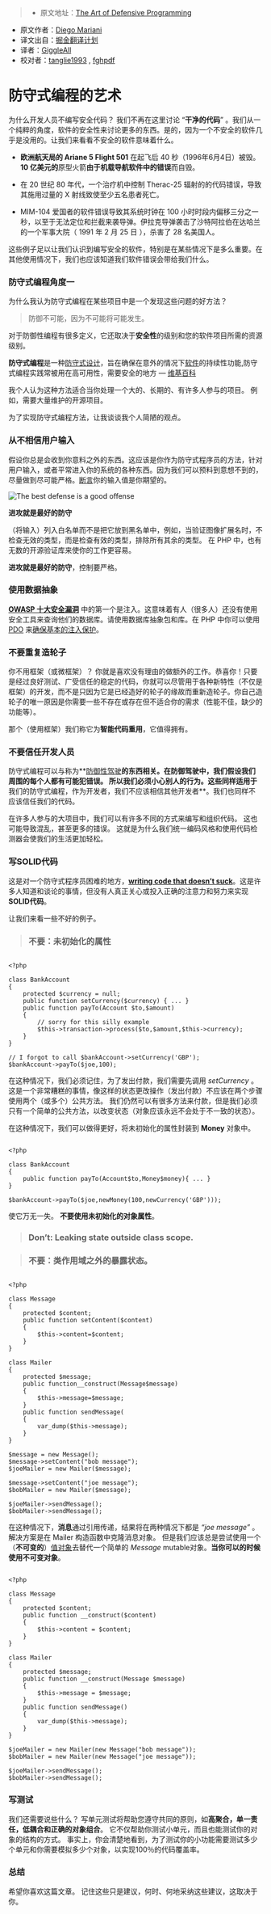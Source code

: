 > * 原文地址：[The Art of Defensive Programming](https://dev.to/0x13a/the-art-of-defensive-programming)
* 原文作者：[Diego Mariani](https://dev.to/0x13a)
* 译文出自：[掘金翻译计划](https://github.com/xitu/gold-miner)
* 译者：[GiggleAll](https://github.com/GiggleAll)
* 校对者：[tanglie1993](https://github.com/tanglie1993) , [fghpdf](https://github.com/fghpdf)

# 防守式编程的艺术 #

为什么开发人员不编写安全代码？ 我们不再在这里讨论 “**干净的代码**” 。我们从一个纯粹的角度，软件的安全性来讨论更多的东西。是的，因为一个不安全的软件几乎是没用的。让我们来看看不安全的软件意味着什么。

- **欧洲航天局的 Ariane 5 Flight 501** 在起飞后 40 秒（1996年6月4日）被毁。**10 亿美元的**原型火箭**由于机载导航软件中的错误**而自毁。 

- 在 20 世纪 80 年代，一个治疗机中控制 Therac-25 辐射的的代码错误，导致其施用过量的 X 射线致使至少五名患者死亡。

- MIM-104 爱国者的软件错误导致其系统时钟在 100 小时时段内偏移三分之一秒，以至于无法定位和拦截来袭导弹。伊拉克导弹袭击了沙特阿拉伯在达哈兰的一个军事大院（ 1991 年 2 月 25 日 ），杀害了 28 名美国人。

这些例子足以让我们认识到编写安全的软件，特别是在某些情况下是多么重要。在其他使用情况下，我们也应该知道我们软件错误会带给我们什么。

### 防守式编程角度一 ###

为什么我认为防守式编程在某些项目中是一个发现这些问题的好方法？

> 防御不可能，因为不可能将可能发生。

对于防御性编程有很多定义，它还取决于**安全性**的级别和您的软件项目所需的资源级别。

**防守式编程**是一种[防守式设计](https://en.wikipedia.org/wiki/Defensive_design)，旨在确保在意外的情况下[软件](https://en.wikipedia.org/wiki/Software)的持续性功能,防守式编程实践常被用在高可用性，需要安全的地方 — [维基百科](https://en.wikipedia.org/wiki/Defensive_programming)

我个人认为这种方法适合当你处理一个大的、长期的、有许多人参与的项目。 例如，需要大量维护的开源项目。

为了实现防守式编程方法，让我谈谈我个人简陋的观点。


### 从不相信用户输入 ###

假设你总是会收到你意料之外的东西。这应该是你作为防守式程序员的方法，针对用户输入，或者平常进入你的系统的各种东西。因为我们可以预料到意想不到的，尽量做到尽可能严格。[断言](https://en.wikipedia.org/wiki/Assertion_(software_development))你的输入值是你期望的。

![The best defense is a good offense](https://res.cloudinary.com/practicaldev/image/fetch/s--Pic7qAkP--/c_limit,f_auto,fl_progressive,q_auto,w_725/https://medium2.global.ssl.fastly.net/max/2000/1%2AwJBEFQ8XcNR7RzlMnTF_fw.png) 

**进攻就是最好的防守**

（将输入）列入白名单而不是把它放到黑名单中，例如，当验证图像扩展名时，不检查无效的类型，而是检查有效的类型，排除所有其余的类型。 在 PHP 中，也有无数的开源验证库来使你的工作更容易。

**进攻就是最好的防守**，控制要严格。

### 使用数据抽象 ###

 **[OWASP 十大安全漏洞](https://www.veracode.com/directory/owasp-top-10)** 中的第一个是注入。这意味着有人（很多人）还没有使用安全工具来查询他们的数据库。请使用数据库抽象包和库。在 PHP 中你可以使用 [PDO](http://php.net/manual/en/book.pdo.php) 来[确保基本的注入保护](http://stackoverflow.com/questions/134099/are-pdo-prepared-statements-sufficient-to-prevent-sql-injection)。

### 不要重复造轮子 ###

你不用框架（或微框架）？ 你就是喜欢没有理由的做额外的工作。恭喜你！只要是经过良好测试、广受信任的稳定的代码，你就可以尽管用于各种新特性（不仅是框架）的开发，而不是只因为它是已经造好的轮子的缘故而重新造轮子。你自己造轮子的唯一原因是你需要一些不存在或存在但不适合你的需求（性能不佳，缺少的功能等）。

那个（使用框架）我们称它为**智能代码重用**，它值得拥有。

### 不要信任开发人员 ###

防守式编程可以与称为**[防御性驾驶](https://en.wikipedia.org/wiki/Defensive_driving)**的东西相关。在防御驾驶中，我们假设我们周围的每个人都有可能犯错误。 所以我们必须小心别人的行为。这些同样适用于**我们的防守式编程，作为开发者，我们不应该相信其他开发者**。我们也同样不应该信任我们的代码。

在许多人参与的大项目中，我们可以有许多不同的方式来编写和组织代码。 这也可能导致混乱，甚至更多的错误。 这就是为什么我们统一编码风格和使用代码检测器会使我们的生活更加轻松。

### 写SOLID代码 ###

这是对一个防守式程序员困难的地方，**[writing code that doesn’t suck](https://medium.com/web-engineering-vox/how-to-write-solid-code-that-doesnt-suck-2a3416623d48)**。这是许多人知道和谈论的事情，但没有人真正关心或投入正确的注意力和努力来实现 **SOLID代码**。

让我们来看一些不好的例子。


> ### 不要：未初始化的属性 ###

```

<?php

class BankAccount
{
	protected $currency = null;
	public function setCurrency($currency) { ... }
	public function payTo(Account $to,$amount)
	{ 
		// sorry for this silly example
		$this->transaction->process($to,$amount,$this->currency);
	}
}

// I forgot to call $bankAccount->setCurrency('GBP');
$bankAccount->payTo($joe,100);

```

在这种情况下，我们必须记住，为了发出付款，我们需要先调用 _setCurrency_ 。 这是一个非常糟糕的事情，像这样的状态更改操作（发出付款）不应该在两个步骤使用两个（或多个）公共方法。 我们仍然可以有很多方法来付款，但是我们必须只有一个简单的公共方法，以改变状态（对象应该永远不会处于不一致的状态）。

在这种情况下，我们可以做得更好，将未初始化的属性封装到 **Money** 对象中。

```

<?php

class BankAccount
{
	public function payTo(Account$to,Money$money){ ... }
}

$bankAccount->payTo($joe,newMoney(100,newCurrency('GBP')));
```

使它万无一失。 **不要使用未初始化的对象属性**。

> ### Don’t: Leaking state outside class scope. ###

> ### 不要：类作用域之外的暴露状态。

```

<?php

class Message
{
	protected $content;
	public function setContent($content)
	{
		$this->content=$content;
	}
}

class Mailer
{
	protected $message;
	public function__construct(Message$message)
	{
		$this->message=$message;
	}
	public function sendMessage(
	{
		var_dump($this->message);
    }
}

$message = new Message();
$message->setContent("bob message");
$joeMailer = new Mailer($message);

$message->setContent("joe message");
$bobMailer = new Mailer($message);

$joeMailer->sendMessage();
$bobMailer->sendMessage();
```

在这种情况下，**消息**通过引用传递，结果将在两种情况下都是 *“joe message”* 。 解决方案是在 Mailer 构造函数中克隆消息对象。 但是我们应该总是尝试使用一个（**不可变的**）[值对象](https://en.wikipedia.org/wiki/Value_object)去替代一个简单的 _Message_ mutable对象。**当你可以的时候使用不可变对象**。

```

<?php

class Message
{
    protected $content;
    public function __construct($content)
    {
        $this->content = $content;
    }
}

class Mailer 
{
    protected $message;
    public function __construct(Message $message)
    {
        $this->message = $message;
    }
    public function sendMessage()
    {
        var_dump($this->message);
    }
}

$joeMailer = new Mailer(new Message("bob message"));
$bobMailer = new Mailer(new Message("joe message"));

$joeMailer->sendMessage();
$bobMailer->sendMessage();

```


### 写测试 ###

我们还需要说些什么？ 写单元测试将帮助您遵守共同的原则，如**高聚合，单一责任，低耦合和正确的对象组合**。 它不仅帮助你测试小单元，而且也能测试你的对象的结构的方式。 事实上，你会清楚地看到，为了测试你的小功能需要测试多少个单元和你需要模拟多少个对象，以实现100％的代码覆盖率。

### 总结 ###

希望你喜欢这篇文章。 记住这些只是建议，何时、何地采纳这些建议，这取决于你。
